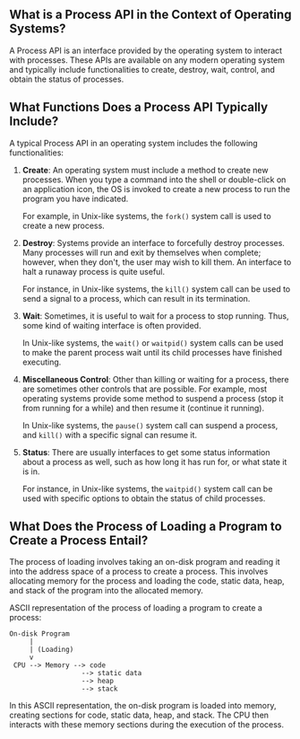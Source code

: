 ## What is a Process API in the Context of Operating Systems?

A Process API is an interface provided by the operating system to interact with processes. These APIs are available on any modern operating system and typically include functionalities to create, destroy, wait, control, and obtain the status of processes.

## What Functions Does a Process API Typically Include?

A typical Process API in an operating system includes the following functionalities:

1. **Create**: An operating system must include a method to create new processes. When you type a command into the shell or double-click on an application icon, the OS is invoked to create a new process to run the program you have indicated.

    For example, in Unix-like systems, the `fork()` system call is used to create a new process.

2. **Destroy**: Systems provide an interface to forcefully destroy processes. Many processes will run and exit by themselves when complete; however, when they don't, the user may wish to kill them. An interface to halt a runaway process is quite useful.

    For instance, in Unix-like systems, the `kill()` system call can be used to send a signal to a process, which can result in its termination.

3. **Wait**: Sometimes, it is useful to wait for a process to stop running. Thus, some kind of waiting interface is often provided.

    In Unix-like systems, the `wait()` or `waitpid()` system calls can be used to make the parent process wait until its child processes have finished executing.

4. **Miscellaneous Control**: Other than killing or waiting for a process, there are sometimes other controls that are possible. For example, most operating systems provide some method to suspend a process (stop it from running for a while) and then resume it (continue it running).

    In Unix-like systems, the `pause()` system call can suspend a process, and `kill()` with a specific signal can resume it.

5. **Status**: There are usually interfaces to get some status information about a process as well, such as how long it has run for, or what state it is in.

    For instance, in Unix-like systems, the `waitpid()` system call can be used with specific options to obtain the status of child processes.

## What Does the Process of Loading a Program to Create a Process Entail?

The process of loading involves taking an on-disk program and reading it into the address space of a process to create a process. This involves allocating memory for the process and loading the code, static data, heap, and stack of the program into the allocated memory.

ASCII representation of the process of loading a program to create a process:

```ascii
On-disk Program
     |
     | (Loading)
     v
 CPU --> Memory --> code
                  --> static data
                  --> heap
                  --> stack
```

In this ASCII representation, the on-disk program is loaded into memory, creating sections for code, static data, heap, and stack. The CPU then interacts with these memory sections during the execution of the process.